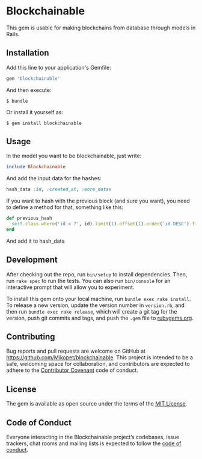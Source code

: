 # Blockchainable

This gem is usable for making blockchains from database through models in Rails. 

## Installation

Add this line to your application's Gemfile:

```ruby
gem 'blockchainable'
```

And then execute:

    $ bundle

Or install it yourself as:

    $ gem install blockchainable

## Usage

In the model you want to be blockchainable, just write:

```ruby
include Blockchainable
```

And add the input data for the hashes:

```ruby
hash_data :id, :created_at, :more_datas
```

If you want to hash with the previous block (and sure you want), you need to define a method for that, something like this:

```ruby
def previous_hash
  self.class.where('id < ?', id).limit(1).offset(1).order('id DESC').first&.hash
end
```

And add it to hash_data

## Development

After checking out the repo, run `bin/setup` to install dependencies. Then, run `rake spec` to run the tests. You can also run `bin/console` for an interactive prompt that will allow you to experiment.

To install this gem onto your local machine, run `bundle exec rake install`. To release a new version, update the version number in `version.rb`, and then run `bundle exec rake release`, which will create a git tag for the version, push git commits and tags, and push the `.gem` file to [rubygems.org](https://rubygems.org).

## Contributing

Bug reports and pull requests are welcome on GitHub at https://github.com/Mikopet/blockchainable. This project is intended to be a safe, welcoming space for collaboration, and contributors are expected to adhere to the [Contributor Covenant](http://contributor-covenant.org) code of conduct.

## License

The gem is available as open source under the terms of the [MIT License](https://opensource.org/licenses/MIT).

## Code of Conduct

Everyone interacting in the Blockchainable project’s codebases, issue trackers, chat rooms and mailing lists is expected to follow the [code of conduct](https://github.com/[USERNAME]/blockchainable/blob/master/CODE_OF_CONDUCT.md).
